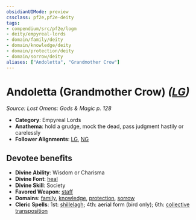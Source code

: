 ```yaml
---
obsidianUIMode: preview
cssclass: pf2e,pf2e-deity
tags:
- compendium/src/pf2e/logm
- deity/empyreal-lords
- domain/family/deity
- domain/knowledge/deity
- domain/protection/deity
- domain/sorrow/deity
aliases: ["Andoletta", "Grandmother Crow"]
---
```

# Andoletta (Grandmother Crow) *([LG](rules/traits/lg-b1.md "Lawful Good Alignment Trait"))*  
*Source: Lost Omens: Gods & Magic p. 128*  

- **Category**: Empyreal Lords
- **Anathema**: hold a grudge, mock the dead, pass judgment hastily or carelessly
- **Follower Alignments**: [LG](rules/traits/lg-b1.md "Lawful Good Alignment Trait"), [NG](rules/traits/ng-b1.md "Neutral Good Alignment Trait")

## Devotee benefits

- **Divine Ability**: Wisdom or Charisma
- **Divine Font**: [heal](heal.md)
- **Divine Skill**: Society
- **Favored Weapon**: [staff](Reference/Compendium/Equipment/Items/staff.md)
- **Domains**: [family](Reference/Compendium/Setting/domains.md#Family), [knowledge](Reference/Compendium/Setting/domains.md#Knowledge), [protection](Reference/Compendium/Setting/domains.md#Protection), [sorrow](Reference/Compendium/Setting/domains.md#Sorrow)
- **Cleric Spells**: 1st: [shillelagh](shillelagh.md); 4th: aerial form (bird only); 6th: [collective transposition](collective-transposition.md)